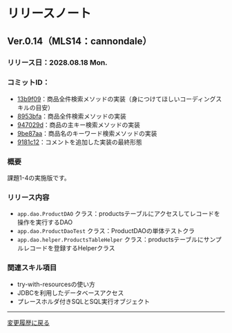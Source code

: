 # リリースノート

## Ver.0.14（MLS14：cannondale）

### リリース日：2028.08.18 Mon.

### コミットID：
  - [13b9f09](https://github.com/612-teacher001/jbasic-bendingmachine/commit/13b9f09)：商品全件検索メソッドの実装（身につけてほしいコーディングスキルの目安）
  - [8953bfa](https://github.com/612-teacher001/jbasic-bendingmachine/commit/8953bfa)：商品全件検索メソッドの実装
  - [947029d](https://github.com/612-teacher001/jbasic-bendingmachine/commit/947029d)：商品の主キー検索メソッドの実装
  - [9be87aa](https://github.com/612-teacher001/jbasic-bendingmachine/commit/9be87aa)：商品名のキーワード検索メソッドの実装
  - [9181c12](https://github.com/612-teacher001/jbasic-bendingmachine/commit/9181c12)：コメントを追加した実装の最終形態


### 概要

課題1-4の実施版です。

### リリース内容

  - `app.dao.ProductDAO` クラス：productsテーブルにアクセスしてレコードを操作を実行するDAO
  - `app.dao.ProductDaoTest` クラス：ProductDAOの単体テストクラ
  - `app.dao.helper.ProductsTableHelper` クラス：productsテーブルにサンプルレコードを登録するHelperクラス



### 関連スキル項目

  - try-with-resourcesの使い方
  - JDBCを利用したデータベースアクセス
  - プレースホルダ付きSQLとSQL実行オブジェクト

---

[変更履歴に戻る](../change.log.md)